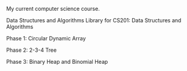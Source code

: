 My current computer science course.

Data Structures and Algorithms Library for CS201: Data Structures and Algorithms

Phase 1: Circular Dynamic Array

Phase 2: 2-3-4 Tree

Phase 3: Binary Heap and Binomial Heap
